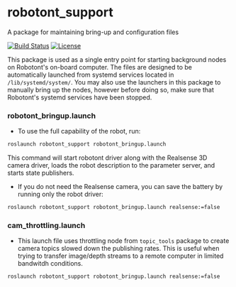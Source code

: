 # robotont\_support
A package for maintaining bring-up and configuration files

[![Build Status](https://travis-ci.org/robotont/robotont_support.svg?branch=melodic-devel)](https://travis-ci.org/robotont/robotont_support)
[![License](https://img.shields.io/badge/License-Apache%202.0-blue.svg)](https://opensource.org/licenses/Apache-2.0)

This package is used as a single entry point for starting background nodes on Robotont's on-board computer. The files are designed to be automatically launched from systemd services located in ```/lib/systemd/system/```. You  may also use the launchers in this package to manually bring up the nodes, however before doing so, make sure that Robotont's systemd services have been stopped.

### robotont\_bringup.launch
* To use the full capability of the robot, run:

```bash
roslaunch robotont_support robotont_bringup.launch
```
This command will start robotont driver along with the Realsense 3D camera driver, loads the robot description to the parameter server, and starts state publishers.


* If you do not need the Realsense camera, you can save the battery by running only the robot driver:

```bash
roslaunch robotont_support robotont_bringup.launch realsense:=false
```

### cam\_throttling.launch

* This launch file uses throttling node from ```topic_tools``` package to create camera topics slowed down the publishing rates. This is useful when trying to transfer image/depth streams to a remote computer in limited bandwitdh conditions.

```bash
roslaunch robotont_support robotont_bringup.launch realsense:=false
```
